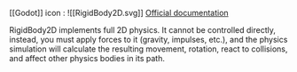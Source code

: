 [[Godot]] icon : ![[RigidBody2D.svg]]
[Official documentation](https://docs.godotengine.org/en/stable/classes/class_rigidbody2d.html)

RigidBody2D implements full 2D physics. It cannot be controlled directly, instead, you must apply forces to it (gravity, impulses, etc.), and the physics simulation will calculate the resulting movement, rotation, react to collisions, and affect other physics bodies in its path.